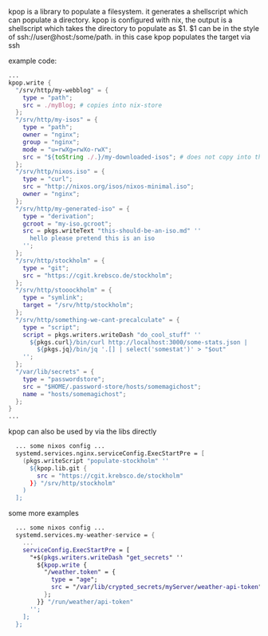 kpop is a library to populate a filesystem. it generates a shellscript which can populate a directory.
kpop is configured with nix, the output is a shellscript which takes the directory to populate as $1.
$1 can be in the style of ssh://user@host:/some/path. in this case kpop populates the target via ssh

example code:

```nix
...
kpop.write {
  "/srv/http/my-webblog" = {
    type = "path";
    src = ./myBlog; # copies into nix-store
  };
  "/srv/http/my-isos" = {
    type = "path";
    owner = "nginx";
    group = "nginx";
    mode = "u=rwXg=rwXo-rwX";
    src = "${toString ./.}/my-downloaded-isos"; # does not copy into the store
  };
  "/srv/http/nixos.iso" = {
    type = "curl";
    src = "http://nixos.org/isos/nixos-minimal.iso";
    owner = "nginx";
  };
  "/srv/http/my-generated-iso" = {
    type = "derivation";
    gcroot = "my-iso.gcroot";
    src = pkgs.writeText "this-should-be-an-iso.md" ''
      hello please pretend this is an iso
    '';
  };
  "/srv/http/stockholm" = {
    type = "git";
    src = "https://cgit.krebsco.de/stockholm";
  };
  "/srv/http/stooockholm" = {
    type = "symlink";
    target = "/srv/http/stockholm";
  };
  "/srv/http/something-we-cant-precalculate" = {
    type = "script";
    script = pkgs.writers.writeDash "do_cool_stuff" ''
      ${pkgs.curl}/bin/curl http://localhost:3000/some-stats.json |
        ${pkgs.jq}/bin/jq '.[] | select('somestat')' > "$out"
    '';
  };
  "/var/lib/secrets" = {
    type = "passwordstore";
    src = "$HOME/.password-store/hosts/somemagichost";
    name = "hosts/somemagichost";
  };
}
...
```

kpop can also be used by via the libs directly

```nix
  ... some nixos config ...
  systemd.services.nginx.serviceConfig.ExecStartPre = [
    (pkgs.writeScript "populate-stockholm" ''
      ${kpop.lib.git {
        src = "https://cgit.krebsco.de/stockholm"
      }} "/srv/http/stockholm"
    )
  ];
```

some more examples

```nix
  ... some nixos config ...
  systemd.services.my-weather-service = {
    ...
    serviceConfig.ExecStartPre = [
      "+$(pkgs.writers.writeDash "get_secrets" ''
        ${kpop.write {
          "/weather.token" = {
            type = "age";
            src = "/var/lib/crypted_secrets/myServer/weather-api-token";
          };
        }} "/run/weather/api-token"
      '';
    ];
  };
```
